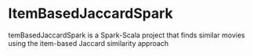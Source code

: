 # ItemBasedJaccardSpark
temBasedJaccardSpark is a Spark-Scala project that finds similar movies using the item-based Jaccard similarity approach
